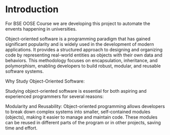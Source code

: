 # Introduction

For BSE OOSE Course we are developing this project to automate the envents happening in universities.

Object-oriented software is a programming paradigm that has gained significant popularity and is widely used in the development of modern applications. It provides a structured approach to designing and organizing code by representing real-world entities as objects with their own data and behaviors. This methodology focuses on encapsulation, inheritance, and polymorphism, enabling developers to build robust, modular, and reusable software systems.

Why Study Object-Oriented Software:

Studying object-oriented software is essential for both aspiring and experienced programmers for several reasons:

Modularity and Reusability: Object-oriented programming allows developers to break down complex systems into smaller, self-contained modules (objects), making it easier to manage and maintain code. These modules can be reused in different parts of the program or in other projects, saving time and effort.

